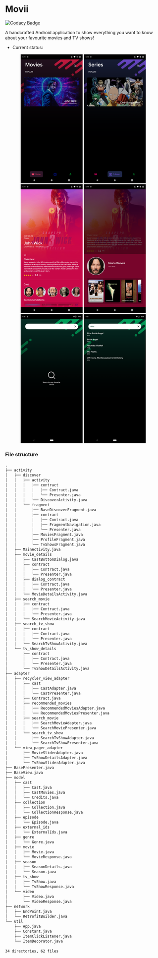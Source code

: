 # Movii

[![Codacy Badge](https://api.codacy.com/project/badge/Grade/5e1a18cd33e341a6ab15e8713baa155b)](https://app.codacy.com/app/mythio/Movii?utm_source=github.com&utm_medium=referral&utm_content=mythio/Movii&utm_campaign=Badge_Grade_Settings)

A handcrafted Android application to show everything you want to know about your favourite movies and TV shows!

* Current status:
<p align="center">
<img src="https://github.com/mythio/Movii/blob/MVP/res/home_movie.png" width="200"> <img src="https://github.com/mythio/Movii/blob/MVP/res/home_tv.png" width="200"> <img src="https://github.com/mythio/Movii/blob/MVP/res/movie_activity.png" width="200"> <img src="https://github.com/mythio/Movii/blob/MVP/res/cast.png" width="200"> <img src="https://github.com/mythio/Movii/blob/MVP/res/search_activity.png" width="200"> <img src="https://github.com/mythio/Movii/blob/MVP/res/search_results.png" width="200">
</p>

### File structure
```
.
├── activity
│   ├── discover
│   │   ├── activity
│   │   │   ├── contract
│   │   │   │   ├── Contract.java
│   │   │   │   └── Presenter.java
│   │   │   └── DiscoverActivity.java
│   │   └── fragment
│   │       ├── BaseDiscoverFragment.java
│   │       ├── contract
│   │       │   ├── Contract.java
│   │       │   ├── FragmentNavigation.java
│   │       │   └── Presenter.java
│   │       ├── MoviesFragment.java
│   │       ├── ProfileFragment.java
│   │       └── TvShowsFragment.java
│   ├── MainActivity.java
│   ├── movie_details
│   │   ├── CastBottomDialog.java
│   │   ├── contract
│   │   │   ├── Contract.java
│   │   │   └── Presenter.java
│   │   ├── dialog_contract
│   │   │   ├── Contract.java
│   │   │   └── Presenter.java
│   │   └── MovieDetailsActivity.java
│   ├── search_movie
│   │   ├── contract
│   │   │   ├── Contract.java
│   │   │   └── Presenter.java
│   │   └── SearchMovieActivity.java
│   ├── search_tv_show
│   │   ├── contract
│   │   │   ├── Contract.java
│   │   │   └── Presenter.java
│   │   └── SearchTvShowActivity.java
│   └── tv_show_details
│       ├── contract
│       │   ├── Contract.java
│       │   └── Presenter.java
│       └── TvShowDetailsActivity.java
├── adapter
│   ├── recycler_view_adapter
│   │   ├── cast
│   │   │   ├── CastAdapter.java
│   │   │   └── CastPresenter.java
│   │   ├── Contract.java
│   │   ├── recommended_movies
│   │   │   ├── RecommendedMoviesAdapter.java
│   │   │   └── RecommendedMoviesPresenter.java
│   │   ├── search_movie
│   │   │   ├── SearchMovieAdapter.java
│   │   │   └── SearchMoviePresenter.java
│   │   └── search_tv_show
│   │       ├── SearchTvShowAdapter.java
│   │       └── SearchTvShowPresenter.java
│   └── view_pager_adapter
│       ├── MovieSliderAdapter.java
│       ├── TvShowDetailsAdapter.java
│       └── TvShowSliderAdapter.java
├── BasePresenter.java
├── BaseView.java
├── model
│   ├── cast
│   │   ├── Cast.java
│   │   ├── CastMovies.java
│   │   └── Credits.java
│   ├── collection
│   │   ├── Collection.java
│   │   └── CollectionResponse.java
│   ├── episode
│   │   └── Episode.java
│   ├── external_ids
│   │   └── ExternalIds.java
│   ├── genre
│   │   └── Genre.java
│   ├── movie
│   │   ├── Movie.java
│   │   └── MovieResponse.java
│   ├── season
│   │   ├── SeasonDetails.java
│   │   └── Season.java
│   ├── tv_show
│   │   ├── TvShow.java
│   │   └── TvShowResponse.java
│   └── video
│       ├── Video.java
│       └── VideoResponse.java
├── network
│   ├── EndPoint.java
│   └── RetrofitBuilder.java
└── util
    ├── App.java
    ├── Constant.java
    ├── ItemClickListener.java
    └── ItemDecorator.java

34 directories, 62 files
```
